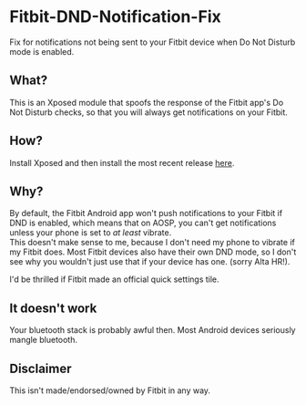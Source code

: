 # Fitbit-DND-Notification-Fix
Fix for notifications not being sent to your Fitbit device when Do Not Disturb mode is enabled.  

## What?
This is an Xposed module that spoofs the response of the Fitbit app's Do Not Disturb checks, so that you will always get notifications on your Fitbit.

## How?
Install Xposed and then install the most recent release [here](https://github.com/CompletelyGeneric/Fitbit-DND-Notification-Fix/releases/latest).  

## Why?
By default, the Fitbit Android app won't push notifications to your Fitbit if DND is enabled, which means that on AOSP, you can't get notifications unless your phone is set to *at least* vibrate.  
This doesn't make sense to me, because I don't need my phone to vibrate if my Fitbit does. Most Fitbit devices also have their own DND mode, so I don't see why you wouldn't just use that if your device has one. (sorry Alta HR!).  
  
I'd be thrilled if Fitbit made an official quick settings tile.

## It doesn't work
Your bluetooth stack is probably awful then.  Most Android devices seriously mangle bluetooth.


## Disclaimer
This isn't made/endorsed/owned by Fitbit in any way. 

